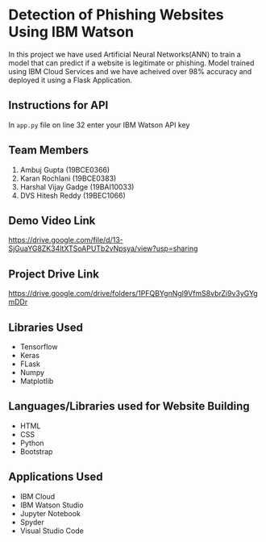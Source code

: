 # Detection of Phishing Websites Using IBM Watson
In this project we have used Artificial Neural Networks(ANN) to train a model that can predict if a website is legitimate or phishing. Model trained using IBM Cloud Services and we have acheived over 98% accuracy and deployed it using a Flask Application.

## Instructions for API
In `app.py` file on line 32 enter your IBM Watson API key

## Team Members
1. Ambuj Gupta (19BCE0366)
2. Karan Rochlani (19BCE0383)
3. Harshal Vijay Gadge (19BAI10033)
4. DVS Hitesh Reddy (19BEC1066)

## Demo Video Link
https://drive.google.com/file/d/13-SjGuaYG8ZK34ltXTSoAPUTb2vNpsya/view?usp=sharing

## Project Drive Link
https://drive.google.com/drive/folders/1PFQBYgnNgl9VfmS8vbrZi9v3yGYgmDDr

## Libraries Used
- Tensorflow
- Keras
- FLask
- Numpy
- Matplotlib

## Languages/Libraries used for Website Building
- HTML
- CSS
- Python
- Bootstrap

## Applications Used
- IBM Cloud
- IBM Watson Studio
- Jupyter Notebook
- Spyder
- Visual Studio Code

